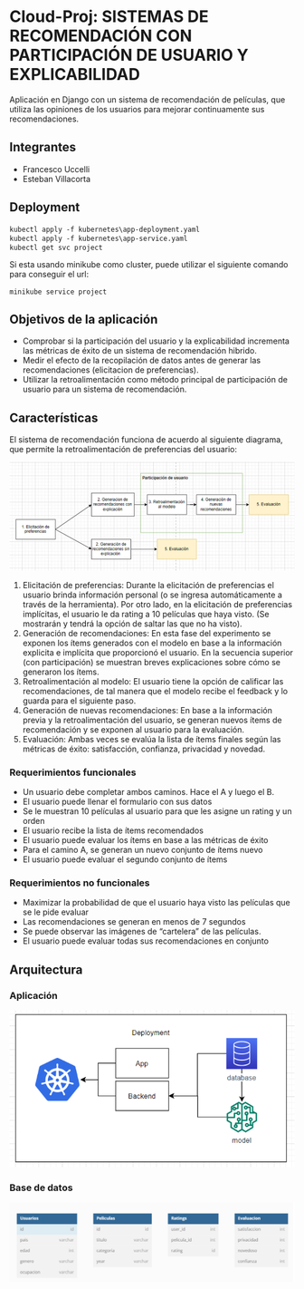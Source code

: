 # Cloud-Proj: SISTEMAS DE  RECOMENDACIÓN CON  PARTICIPACIÓN DE USUARIO  Y EXPLICABILIDAD

Aplicación en Django con un sistema de recomendación de películas, que utiliza las opiniones de los usuarios para mejorar continuamente sus recomendaciones.

## Integrantes

- Francesco Uccelli
- Esteban Villacorta


## Deployment

```
kubectl apply -f kubernetes\app-deployment.yaml
kubectl apply -f kubernetes\app-service.yaml
kubectl get svc project
```

Si esta usando minikube como cluster, puede utilizar el siguiente comando para conseguir el url:

```
minikube service project
```

## Objetivos de la aplicación

- Comprobar si la participación del usuario y la explicabilidad incrementa las métricas de éxito de un sistema de recomendación hibrido. 
- Medir el efecto de la recopilación de datos antes de generar las recomendaciones (elicitacion de preferencias).
- Utilizar la retroalimentación como método principal de participación de usuario para un sistema de recomendación. 

## Características

El sistema de recomendación funciona de acuerdo al siguiente diagrama, que permite la retroalimentación de preferencias del usuario:

![](images/characteristics.png)

1.	Elicitación de preferencias: Durante la elicitación de preferencias el usuario brinda información personal (o se ingresa automáticamente a través de la herramienta). Por otro lado, en la elicitación de preferencias implícitas, el usuario le da rating a 10 películas que haya visto. (Se mostrarán y tendrá la opción de saltar las que no ha visto).
2.	Generación de recomendaciones: En esta fase del experimento se exponen los ítems generados con el modelo en base a la información explicita e implícita que proporcionó el usuario. En la secuencia superior (con participación) se muestran breves explicaciones sobre cómo se generaron los ítems. 
3.	Retroalimentación al modelo: El usuario tiene la opción de calificar las recomendaciones, de tal manera que el modelo recibe el feedback y lo guarda para el siguiente paso.
4.	Generación de nuevas recomendaciones: En base a la información previa y la retroalimentación del usuario, se generan nuevos ítems de recomendación y se exponen al usuario para la evaluación.
5.	Evaluación: Ambas veces se evalúa la lista de ítems finales según las métricas de éxito: satisfacción, confianza, privacidad y novedad. 


### Requerimientos funcionales

- Un usuario debe completar ambos caminos. Hace el A y luego el B.
- El usuario puede llenar el formulario con sus datos
- Se le muestran 10 películas al usuario para que les asigne un rating y un orden
- El usuario recibe la lista de ítems recomendados
- El usuario puede evaluar los ítems en base a las métricas de éxito
- Para el camino A, se generan un nuevo conjunto de ítems nuevo
- El usuario puede evaluar el segundo conjunto de ítems

### Requerimientos no funcionales

- Maximizar la probabilidad de que el usuario haya visto las películas que se le pide evaluar
- Las recomendaciones se generan en menos de 7 segundos
- Se puede observar las imágenes de “cartelera” de las películas.
- El usuario puede evaluar todas sus recomendaciones en conjunto

## Arquitectura

### Aplicación
![arch](images/arch.png)

### Base de datos
![](images/bd.png)
